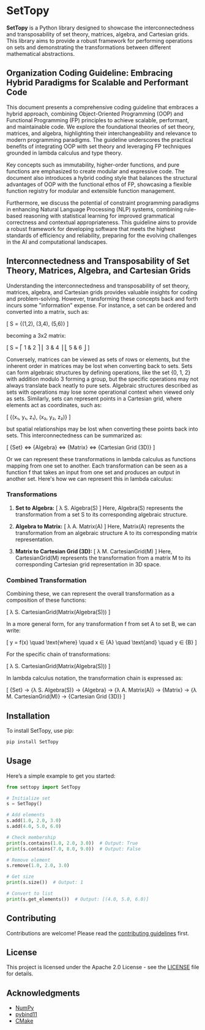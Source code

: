 # SetTopy

**SetTopy** is a Python library designed to showcase the interconnectedness and transposability of set theory, matrices, algebra, and Cartesian grids. This library aims to provide a robust framework for performing operations on sets and demonstrating the transformations between different mathematical abstractions.

## Organization Coding Guideline: Embracing Hybrid Paradigms for Scalable and Performant Code

This document presents a comprehensive coding guideline that embraces a hybrid approach, combining Object-Oriented Programming (OOP) and Functional Programming (FP) principles to achieve scalable, performant, and maintainable code. We explore the foundational theories of set theory, matrices, and algebra, highlighting their interchangeability and relevance to modern programming paradigms. The guideline underscores the practical benefits of integrating OOP with set theory and leveraging FP techniques grounded in lambda calculus and type theory.

Key concepts such as immutability, higher-order functions, and pure functions are emphasized to create modular and expressive code. The document also introduces a hybrid coding style that balances the structural advantages of OOP with the functional ethos of FP, showcasing a flexible function registry for modular and extensible function management.

Furthermore, we discuss the potential of constraint programming paradigms in enhancing Natural Language Processing (NLP) systems, combining rule-based reasoning with statistical learning for improved grammatical correctness and contextual appropriateness. This guideline aims to provide a robust framework for developing software that meets the highest standards of efficiency and reliability, preparing for the evolving challenges in the AI and computational landscapes.

## Interconnectedness and Transposability of Set Theory, Matrices, Algebra, and Cartesian Grids

Understanding the interconnectedness and transposability of set theory, matrices, algebra, and Cartesian grids provides valuable insights for coding and problem-solving. However, transforming these concepts back and forth incurs some "information" expense. For instance, a set can be ordered and converted into a matrix, such as:

\[ S = {(1,2), (3,4), (5,6)} \]

becoming a 3x2 matrix:

\[ S = ⎡ 1 & 2 ⎤
     ⎢ 3 & 4 ⎥
     ⎣ 5 & 6 ⎦ \]

Conversely, matrices can be viewed as sets of rows or elements, but the inherent order in matrices may be lost when converting back to sets. Sets can form algebraic structures by defining operations, like the set {0, 1, 2} with addition modulo 3 forming a group, but the specific operations may not always translate back neatly to pure sets. Algebraic structures described as sets with operations may lose some operational context when viewed only as sets. Similarly, sets can represent points in a Cartesian grid, where elements act as coordinates, such as:

\[ {(x₁, y₁, z₁), (x₂, y₂, z₂)} \]

but spatial relationships may be lost when converting these points back into sets. This interconnectedness can be summarized as:

\[ {Set} ⇔ {Algebra} ⇔ {Matrix} ⇔ {Cartesian Grid (3D)} \]

Or we can represent these transformations in lambda calculus as functions mapping from one set to another. Each transformation can be seen as a function f that takes an input from one set and produces an output in another set. Here's how we can represent this in lambda calculus:

### Transformations

1. **Set to Algebra:**
   \[ λ S. Algebra(S) \]
   Here, Algebra(S) represents the transformation from a set S to its corresponding algebraic structure.

2. **Algebra to Matrix:**
   \[ λ A. Matrix(A) \]
   Here, Matrix(A) represents the transformation from an algebraic structure A to its corresponding matrix representation.

3. **Matrix to Cartesian Grid (3D):**
   \[ λ M. CartesianGrid(M) \]
   Here, CartesianGrid(M) represents the transformation from a matrix M to its corresponding Cartesian grid representation in 3D space.

### Combined Transformation

Combining these, we can represent the overall transformation as a composition of these functions:

\[ λ S. CartesianGrid(Matrix(Algebra(S))) \]

In a more general form, for any transformation f from set A to set B, we can write:

\[ y = f(x) \quad \text{where} \quad x ∈ {A} \quad \text{and} \quad y ∈ {B} \]

For the specific chain of transformations:

\[ λ S. CartesianGrid(Matrix(Algebra(S))) \]

In lambda calculus notation, the transformation chain is expressed as:

\[ {Set} → {λ S. Algebra(S)} → {Algebra} → {λ A. Matrix(A)} → {Matrix} → {λ M. CartesianGrid(M)} → {Cartesian Grid (3D)} \]

## Installation

To install SetTopy, use pip:

```bash
pip install SetTopy
```

## Usage

Here’s a simple example to get you started:

```python
from settopy import SetTopy

# Initialize set
s = SetTopy()

# Add elements
s.add(1.0, 2.0, 3.0)
s.add(4.0, 5.0, 6.0)

# Check membership
print(s.contains(1.0, 2.0, 3.0))  # Output: True
print(s.contains(7.0, 8.0, 9.0))  # Output: False

# Remove element
s.remove(1.0, 2.0, 3.0)

# Get size
print(s.size())  # Output: 1

# Convert to list
print(s.get_elements())  # Output: [(4.0, 5.0, 6.0)]
```

## Contributing

Contributions are welcome! Please read the [contributing guidelines](CONTRIBUTING.md) first.

## License

This project is licensed under the Apache 2.0 License - see the [LICENSE](LICENSE) file for details.

## Acknowledgments

- [NumPy](https://numpy.org/)
- [pybind11](https://github.com/pybind/pybind11)
- [CMake](https://cmake.org/)
